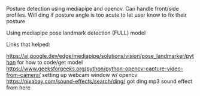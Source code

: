 Posture detection using mediapipe and opencv. Can handle front/side profiles. Will ding if posture angle is too acute to let user know to fix their posture

Using mediapipe pose landmark detection (FULL) model

Links that helped:

https://ai.google.dev/edge/mediapipe/solutions/vision/pose_landmarker/python for how to code/get model
https://www.geeksforgeeks.org/python/python-opencv-capture-video-from-camera/ setting up webcam window w/ opencv
https://pixabay.com/sound-effects/search/ding/ got ding mp3 sound effect from here
